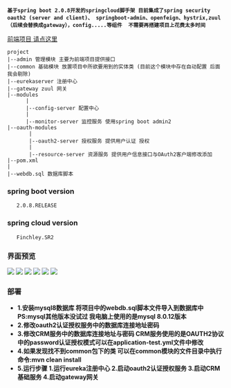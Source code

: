 **`基于spring boot 2.0.8开发的springcloud脚手架 目前集成了spring security oauth2 (server and client)、
springboot-admin、openfeign、hystrix,zuul（后续会替换成gateway），config.....等组件 
不需要再搭建项目上花费太多时间`**

[前端项目 请点这里](https://github.com/yangqifang/SB-cloud-UI)
```$xslt
project 
|--admin 管理模块 主要为前端项目提供接口
|--common 基础模块 放置项目中所欲要用到的实体类 (目前这个模块中存在自动配置 后面我会剔除)
|--eurekaserver 注册中心
|--gateway zuul 网关
|--modules
      |
      |--config-server 配置中心
      |
      |--monitor-server 监控服务 使用spring boot admin2
|--oauth-modules
       |
       |--oauth2-server 授权服务 提供用户认证 授权
       |
       |--resource-server 资源服务 提供用户信息接口与OAuth2客户端修改添加
|--pom.xml 
|
|--webdb.sql 数据库脚本
```



### spring boot version
       2.0.8.RELEASE
### spring cloud version
       Finchley.SR2
### 界面预览
![](http://www.cnblogs.com/images/cnblogs_com/yangqifang/1412844/o_a1%20(4).jpg)
![](http://www.cnblogs.com/images/cnblogs_com/yangqifang/1412844/o_a1%20(5).jpg)
![](http://www.cnblogs.com/images/cnblogs_com/yangqifang/1412844/o_a1%20(6).jpg)
![](http://www.cnblogs.com/images/cnblogs_com/yangqifang/1412844/o_a1%20(2).jpg)
![](http://www.cnblogs.com/images/cnblogs_com/yangqifang/1412844/o_a1%20(1).jpg)
![](http://www.cnblogs.com/images/cnblogs_com/yangqifang/1412844/o_a1%20(3).jpg)
### 部署
* **1.安装mysql8数据库 将项目中的webdb.sql脚本文件导入到数据库中 PS:mysql其他版本没试过 我电脑上使用的是mysql 8.0.12版本**
* **2.修改oauth2认证授权服务中的数据库连接地址密码**
* **3.修改CRM服务中的数据库连接地址与密码 CRM服务使用的是OAUTH2协议中的password认证授权模式可以在application-test.yml文件中修改**
* **4.如果发现找不到common包下的类 可以在common模块的文件目录中执行命令:mvn clean install**
* **5.运行步骤 1.运行eureka注册中心 2.启动oauth2认证授权服务 3.启动CRM基础服务 4.启动gateway网关**